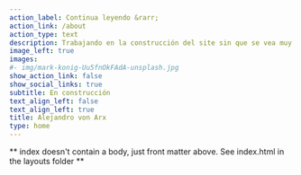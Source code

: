 ```yaml
---
action_label: Continua leyendo &rarr;
action_link: /about
action_type: text
description: Trabajando en la construcción del site sin que se vea muy feo.
image_left: true
images:
#- img/mark-konig-Uu5fnOkFAdA-unsplash.jpg
show_action_link: false
show_social_links: true
subtitle: En construcción
text_align_left: false
text_align_left: true
title: Alejandro von Arx
type: home
---
```


\*\* index doesn't contain a body, just front matter above. See index.html in the layouts folder \*\*
